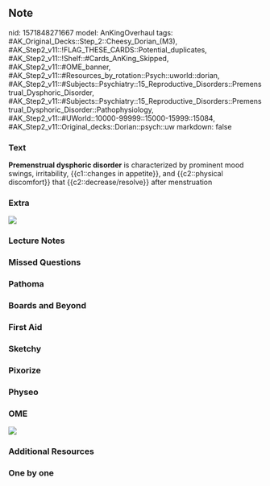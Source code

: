 ## Note
nid: 1571848271667
model: AnKingOverhaul
tags: #AK_Original_Decks::Step_2::Cheesy_Dorian_(M3), #AK_Step2_v11::!FLAG_THESE_CARDS::Potential_duplicates, #AK_Step2_v11::!Shelf::#Cards_AnKing_Skipped, #AK_Step2_v11::#OME_banner, #AK_Step2_v11::#Resources_by_rotation::Psych::uworld::dorian, #AK_Step2_v11::#Subjects::Psychiatry::15_Reproductive_Disorders::Premenstrual_Dysphoric_Disorder, #AK_Step2_v11::#Subjects::Psychiatry::15_Reproductive_Disorders::Premenstrual_Dysphoric_Disorder::Pathophysiology, #AK_Step2_v11::#UWorld::10000-99999::15000-15999::15084, #AK_Step2_v11::Original_decks::Dorian::psych::uw
markdown: false

### Text
<b>Premenstrual dysphoric disorder</b> is characterized by
prominent mood swings, irritability, {{c1::changes in appetite}},
and {{c2::physical discomfort}} that {{c2::decrease/resolve}} after
menstruation

### Extra
<img src="this%20guy%20fucks.png">

### Lecture Notes


### Missed Questions


### Pathoma


### Boards and Beyond


### First Aid


### Sketchy


### Pixorize


### Physeo


### OME
<div class="ome-widget">
  <a href="https://onlinemeded.org?ref=anki"><img src=
  "_OME_AnkiFlashcards_General_3.png"></a>
</div>

### Additional Resources


### One by one

